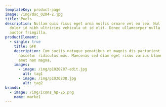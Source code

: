 ```yaml
---
templateKey: product-page
image: /img/dsc_0204-2.jpg
title: Pools
description: Nullam quis risus eget urna mollis ornare vel eu leo. Nullam id
  dolor id nibh ultricies vehicula ut id elit. Donec ullamcorper nulla non metus
  auctor fringilla.
productElement:
  - single: true
    title: GFK
    description: Cum sociis natoque penatibus et magnis dis parturient montes,
      nascetur ridiculus mus. Maecenas sed diam eget risus varius blandit sit
      amet non magna.
    images:
      - image: /img/p1020287-edit.jpg
        alt: tag1
      - image: /img/p1020238.jpg
        alt: tag2
brands:
  - image: /img/icons_hp-25.png
    name: marke1
---
```

